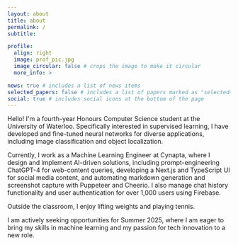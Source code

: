 ```yaml
---
layout: about
title: about
permalink: /
subtitle: 

profile:
  align: right
  image: prof_pic.jpg
  image_circular: false # crops the image to make it circular
  more_info: >

news: true # includes a list of news items
selected_papers: false # includes a list of papers marked as "selected={true}"
social: true # includes social icons at the bottom of the page
---
```


Hello! I'm a fourth-year Honours Computer Science student at the University of Waterloo. Specifically interested in supervised learning, I have developed and fine-tuned neural networks for diverse applications, including image classification and object localization.

Currently, I work as a Machine Learning Engineer at Cynapta, where I design and implement AI-driven solutions, including prompt-engineering ChatGPT-4 for web-content queries, developing a Next.js and TypeScript UI for social media content, and automating markdown generation and screenshot capture with Puppeteer and Cheerio. I also manage chat history functionality and user authentication for over 1,000 users using Firebase.

Outside the classroom, I enjoy lifting weights and playing tennis.

I am actively seeking opportunities for Summer 2025, where I am eager to bring my skills in machine learning and my passion for tech innovation to a new role.

<!-- Write your biography here. Tell the world about yourself. Link to your favorite [subreddit](http://reddit.com). You can put a picture in, too. The code is already in, just name your picture `prof_pic.jpg` and put it in the `img/` folder.

Put your address / P.O. box / other info right below your picture. You can also disable any of these elements by editing `profile` property of the YAML header of your `_pages/about.md`. Edit `_bibliography/papers.bib` and Jekyll will render your [publications page](/al-folio/publications/) automatically. -->